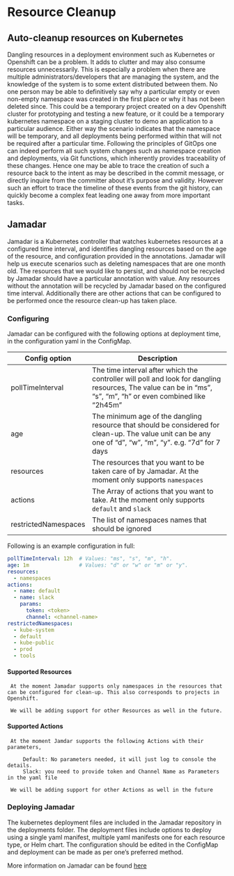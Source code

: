 # Resource Cleanup

## Auto-cleanup resources on Kubernetes

Dangling resources in a deployment environment such as Kubernetes or Openshift can be a problem. It adds to clutter and may also consume resources unnecessarily. This is especially a problem when there are multiple administrators/developers that are managing the system, and the knowledge of the system is to some extent distributed between them. No one person may be able to definitively say why a particular empty or even non-empty namespace was created in the first place or why it has not been deleted since. This could be a temporary project created on a dev Openshift cluster for prototyping and testing a new feature, or it could be a temporary kubernetes namespace on a staging cluster to demo an application to a particular audience. Either way the scenario indicates that the namespace will be temporary, and all deployments being performed within that will not be required after a particular time. Following the principles of GitOps one can indeed perform all such system changes such as namespace creation and deployments, via Git functions, which inherently provides traceability of these changes. Hence one may be able to trace the creation of such a resource back to the intent as may be described in the commit message, or directly inquire from the committer about it’s purpose and validity. However such an effort to trace the timeline of these events from the git history, can quickly become a complex feat leading one away from more important tasks.

## Jamadar

Jamadar is a Kubernetes controller that watches kubernetes resources at a configured time interval, and identifies dangling resources based on the age of the resource, and configuration provided in the annotations. Jamadar will help us execute scenarios such as deleting namespaces that are one month old. The resources that we would like to persist, and should not be recycled by Jamadar should have a particular annotation with value. Any resources without the annotation will be recycled by Jamadar based on the configured time interval. Additionally there are other actions that can be configured to be performed once the resource clean-up has taken place.

### Configuring

Jamadar can be configured with the following options at deployment time, in the configuration yaml in the ConfigMap.

| Config option       | Description |
|---------------------|-------------|
| pollTimeInterval    | The time interval after which the controller will poll and look for dangling resources, The value can be in “ms”, “s”, “m”, “h” or even combined like “2h45m” |
| age                 | The minimum age of the dangling resource that should be considered for clean-up. The value unit can be any one of “d”, “w”, “m”, “y”. e.g. “7d” for 7 days |
| resources           | The resources that you want to be taken care of by Jamadar. At the moment only supports `namespaces` |
| actions             | The Array of actions that you want to take. At the moment only supports `default` and `slack` |
| restrictedNamespaces| The list of namespaces names that should be ignored |

Following is an example configuration in full:

```yaml
pollTimeInterval: 12h  # Values: "ms", "s", "m", "h".
age: 1m                # Values: "d" or "w" or "m" or "y".
resources:
  - namespaces
actions:
  - name: default
  - name: slack
    params:
      token: <token>
      channel: <channel-name>
restrictedNamespaces: 
  - kube-system
  - default
  - kube-public
  - prod
  - tools
```

#### Supported Resources
     
     At the moment Jamadar supports only namespaces in the resources that can be configured for clean-up. This also corresponds to projects in Openshift.
     
     We will be adding support for other Resources as well in the future.
     
#### Supported Actions
     
     At the moment Jamdar supports the following Actions with their parameters,
     
         Default: No parameters needed, it will just log to console the details.
         Slack: you need to provide token and Channel Name as Parameters in the yaml file
     
     We will be adding support for other Actions as well in the future

### Deploying Jamadar

The kubernetes deployment files are included in the Jamadar repository in the deployments folder. The deployment files include options to deploy using a single yaml manifest, multiple yaml manifests one for each resource type, or Helm chart. The configuration should be edited in the ConfigMap and deployment can be made as per one’s preferred method.

More information on Jamadar can be found [here](https://github.com/stakater/Xposer/)
